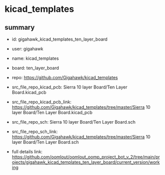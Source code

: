 # kicad_templates
 
## summary 
* id: gigahawk_kicad_templates_ten_layer_board
* user: gigahawk
* name: kicad_templates
* board: ten_layer_board
* repo: https://github.com/Gigahawk/kicad_templates
* src_file_repo_kicad_pcb: Sierra 10 layer Board/Ten Layer Board.kicad_pcb
* src_file_repo_kicad_pcb_link: https://github.com/Gigahawk/kicad_templates/tree/master/Sierra 10 layer Board/Ten Layer Board.kicad_pcb


* src_file_repo_sch: Sierra 10 layer Board/Ten Layer Board.sch
* src_file_repo_sch_link: https://github.com/Gigahawk/kicad_templates/tree/master/Sierra 10 layer Board/Ten Layer Board.sch
* full details link: https://github.com/oomlout/oomlout_oomp_project_bot_v_2/tree/main/projects/gigahawk_kicad_templates_ten_layer_board/current_version/working  






